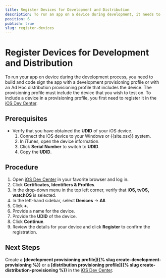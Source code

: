 ```yaml
---
title: Register Devices for Development and Distribution
description: To run an app on a device during development, it needs to be signed with a matching certificate and provisioning profile that contain the device UDID.
position: 6
publish: true
slug: register-devices
---
```


# Register Devices for Development and Distribution

To run your app on device during the development process, you need to build and code sign the app with a development provisioning profile or with an Ad Hoc distribution provisioning profile that includes the device. The provisioning profile must include the device that you wish to test on. To include a device in a provisioning profile, you first need to register it in the [iOS Dev Center](https://developer.apple.com/membercenter).

## Prerequisites

* Verify that you have obtained the **UDID** of your iOS device.
   1. Connect the iOS device to your Windows or {{site.osx}} system.
   1. In iTunes, open the device information.
   1. Click **Serial Number** to switch to **UDID**.
   1. Copy the **UDID**.

## Procedure

1. Open [iOS Dev Center](https://developer.apple.com/membercenter) in your favorite browser and log in.
1. Click **Certificates, Identifiers &amp; Profiles**.
1. In the drop-down menu in the top left corner, verify that **iOS, tvOS, watchOS** is selected.
1. In the left-hand sidebar, select **Devices** &#8594; **All**.
1. Click **+**.
1. Provide a name for the device.
1. Provide the **UDID** of the device.
1. Click **Continue**.
1. Review the details for your device and click **Register** to confirm the registration.

## Next Steps

Create a **[development provisioning profile]({% slug create-development-provisioning %})** or a **[distribution provisioning profile]({% slug create-distribution-provisioning %})** in the [iOS Dev Center](https://developer.apple.com/membercenter).
